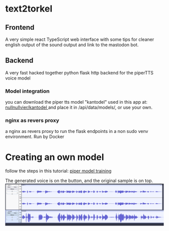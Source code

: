 # text2torkel

## Frontend
 A very simple react TypeScript web interface 
 with some tips for cleaner english output of the sound output
 and link to the mastodon bot.

## Backend
 A very fast hacked together python flask http backend for the piperTTS voice model

### Model integration
 you can download the piper tts model "kantodel" used in this app at: [nullnullvier/kantodel ](https://huggingface.co/nullnullvier/kantodel)
 and place it in /api/data/models/, or use your own.

### nginx as revers proxy
 a nginx as revers proxy to run the flask endpoints in a non sudo venv environment. Run by Docker


# Creating an own model
 follow the steps in this tutorial: [piper model training ](https://github.com/rhasspy/piper/blob/master/TRAINING.md)


The generated voice is on the button, and the original sample is on top.
![Comparison in audiocity](./mostlythesame.png)
